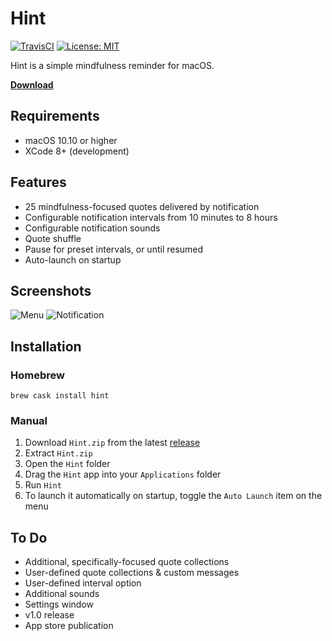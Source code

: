 # Hint
[![TravisCI](https://api.travis-ci.org/crsmithdev/hint.svg?branch=master)](https://travis-ci.org/crsmithdev/hint)
[![License: MIT](https://img.shields.io/badge/License-MIT-yellow.svg)](https://opensource.org/licenses/MIT)

Hint is a simple mindfulness reminder for macOS.

**[Download](https://github.com/crsmithdev/hint/releases)**

## Requirements

- macOS 10.10 or higher
- XCode 8+ (development)

## Features

- 25 mindfulness-focused quotes delivered by notification
- Configurable notification intervals from 10 minutes to 8 hours
- Configurable notification sounds
- Quote shuffle
- Pause for preset intervals, or until resumed
- Auto-launch on startup

## Screenshots

![Menu](https://raw.githubusercontent.com/crsmithdev/hint/master/Screenshots/menu.png)
![Notification](https://raw.githubusercontent.com/crsmithdev/hint/master/Screenshots/notification.png)

## Installation

### Homebrew
```shell
brew cask install hint
```

### Manual
1. Download `Hint.zip` from the latest [release](https://github.com/crsmithdev/hint/releases)
2. Extract `Hint.zip`
3. Open the `Hint` folder
4. Drag the `Hint` app into your `Applications` folder
5. Run `Hint`
6. To launch it automatically on startup, toggle the `Auto Launch` item on the menu

## To Do

- Additional, specifically-focused quote collections
- User-defined quote collections & custom messages
- User-defined interval option
- Additional sounds
- Settings window
- v1.0 release
- App store publication
